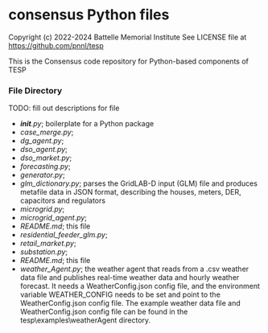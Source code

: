 # consensus Python files

Copyright (c) 2022-2024 Battelle Memorial Institute
See LICENSE file at https://github.com/pnnl/tesp

This is the Consensus code repository for Python-based components of TESP 

### File Directory
TODO: fill out descriptions for file

- *__init__.py*; boilerplate for a Python package
- *case_merge.py*; 
- *dg_agent.py*; 
- *dso_agent.py*; 
- *dso_market.py*; 
- *forecasting.py*; 
- *generator.py*; 
- *glm_dictionary.py*; parses the GridLAB-D input (GLM) file and produces metafile data in JSON format, describing the houses, meters, DER, capacitors and regulators
- *microgrid.py*; 
- *microgrid_agent.py*; 
- *README.md*; this file
- *residential_feeder_glm.py*; 
- *retail_market.py*; 
- *substation.py*; 
- *README.md*; this file
- *weather_Agent.py*; the weather agent that reads from a .csv weather data file and publishes real-time weather data and hourly weather forecast. It needs a WeatherConfig.json config file, and the environment variable WEATHER_CONFIG needs to be set and point to the WeatherConfig.json config file. The example weather data file and WeatherConfig.json config file can be found in the tesp\examples\weatherAgent directory.
